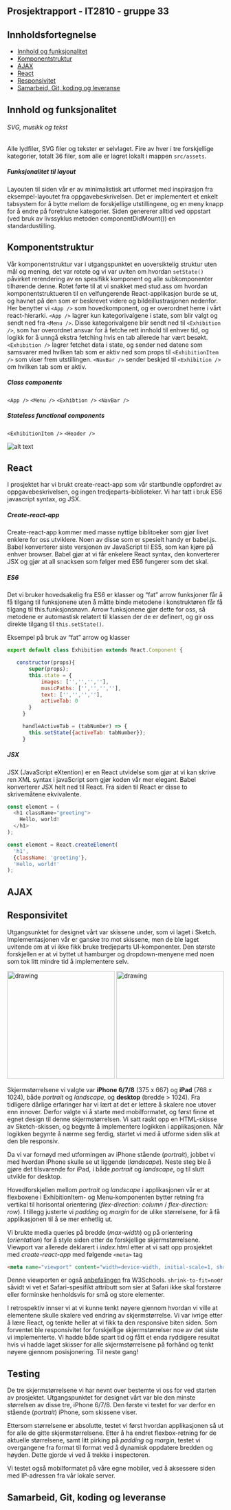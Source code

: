 ## Prosjektrapport - IT2810 - gruppe 33


## Innholdsfortegnelse

- [Innhold og funksjonalitet](#Innhold)
- [Komponentstruktur](#Komponentstruktur)
- [AJAX](#AJAX)
- [React](#React)
- [Responsivitet](#Responsivitet)
- [Samarbeid, Git, koding og leveranse](#Samarbeid)






## Innhold og funksjonalitet

###### SVG, musikk og tekst
Alle lydfiler, SVG filer og tekster er selvlaget. Fire av hver i tre forskjellige kategorier, totalt 36 filer, som alle er lagret lokalt i mappen `src/assets`.

##### Funksjonalitet til layout
Layouten til siden vår er av minimalistisk art utformet med inspirasjon fra eksempel-layoutet fra oppgavebeskrivelsen. Det er implementert et enkelt tabsystem for å bytte mellom de forskjellige utstillingene, og en meny knapp for å endre på foretrukne kategorier. Siden genererer alltid ved oppstart (ved bruk av livssyklus metoden componentDidMount()) en standardustilling.


## Komponentstruktur
Vår komponentstruktur var i utgangspunktet en uoversiktelig struktur uten mål og mening, det var rotete og vi var uviten om hvordan `setState()` påvirket rerendering av en spesifikk komponent og alle subkomponenter tilhørende denne. Rotet førte til at vi snakket med stud.ass om hvordan komponentstruktueren til en velfungerende React-applikasjon burde se ut, og havnet på den som er beskrevet videre og bildeillustrasjonen nedenfor. Her benytter vi `<App />` som hovedkomponent, og er overordnet herre i vårt react-hierarki. `<App />` lagrer kun kategorivalgene i state, som blir valgt og sendt ned fra `<Menu />`. Disse kategorivalgene blir sendt ned til `<Exhibition />`, som har overordnet ansvar for å fetche rett innhold til enhver tid, og logikk for å unngå ekstra fetching hvis en tab allerede har vært besøkt. `<Exhibition />` lagrer fetchet data i state, og sender ned datene som samsvarer med hvilken tab som er aktiv ned som props til `<ExhibitionItem />` som viser frem utstillingen. `<NavBar />` sender beskjed til `<Exhibition />` om hvilken tab som er aktiv. 

##### Class components
`<App />`
`<Menu />`
`<Exhibtion />`
`<NavBar />`

##### Stateless functional components
`<ExhibitionItem />`
`<Header />`

![alt text](https://i.imgur.com/yruHiwo.png)

## React
I prosjektet har vi brukt create-react-app som vår startbundle oppfordret av oppgavebeskrivelsen, og ingen tredjeparts-biblioteker. Vi har tatt i bruk ES6 javascript syntax, og JSX.

##### Create-react-app
Create-react-app kommer med masse nyttige biblitoeker som gjør livet enklere for oss utviklere. Noen av disse som er spesielt handy er babel.js. Babel konverterer siste versjonen av JavaScript til ES5, som kan kjøre på enhver browser. Babel gjør at vi får enkelere React syntax, den konverterer JSX og gjør at all snacksen som følger med ES6 fungerer som det skal.

##### ES6
Det vi bruker hovedsakelig fra ES6 er klasser og “fat” arrow funksjoner får å få tilgang til funksjonene uten å måtte binde metodene i konstruktøren får få tilgang til this.funksjonsnavn.
Arrow funksjonene gjør dette for oss, så metodene er automastisk relatert til klassen der de er definert, og gir oss direkte tilgang til `this.setState()`.

Eksempel på bruk av “fat” arrow og klasser
```JavaScript
export default class Exhibition extends React.Component {

   constructor(props){
       super(props);
       this.state = {
           images: ['','','',''],
           musicPaths: ['','','',''],
           text: ['','','',''],
           activeTab: 0
       }
     }

     handleActiveTab = (tabNumber) => {
       this.setState({activeTab: tabNumber});
     }

```

##### JSX
JSX (JavaScript eXtention) er en React utvidelse som gjør at vi kan skrive ren XML syntax i javaScript som gjør koden vår mer elegant. Babel konverterer JSX helt ned til React.  Fra siden til React er disse to skrivemåtene ekvivalente. 

```JavaScript
const element = (
  <h1 className="greeting">
    Hello, world!
  </h1>
);
```
```JavaScript
const element = React.createElement(
  'h1',
  {className: 'greeting'},
  'Hello, world!'
);

```


## AJAX

## Responsivitet
Utgangsunktet for designet vårt var skissene under, som vi laget i Sketch. Implementasjonen vår er ganske tro mot skissene, men de ble laget uvitende om at vi ikke fikk bruke tredjeparts UI-komponenter. Den største forskjellen er at vi byttet ut hamburger og dropdown-menyene med noen som tok litt mindre tid å implementere selv.

<img src="https://github.com/ulrikah/lur-dev/blob/dev/src/assets/lur-dev_sketch1.png" alt="drawing" height="250"/> <img src="https://github.com/ulrikah/lur-dev/blob/dev/src/assets/lur-dev_sketch2.png" alt="drawing" height="250"/>

Skjermstørrelsene vi valgte var **iPhone 6/7/8** (375 x 667) og **iPad** (768 x 1024), både _portrait_ og _landscape_, og **desktop** (bredde > 1024). Fra tidligere dårlige erfaringer har vi lært at det er lettere å skalere noe utover enn innover. Derfor valgte vi å starte med mobilformatet, og først finne et egnet design til denne skjermstørrelsen. Vi satt raskt opp en HTML-skisse av Sketch-skissen, og begynte å implementere logikken i applikasjonen. Når logikken begynte å nærme seg ferdig, startet vi med å utforme siden slik at den ble responsiv.

Da vi var fornøyd med utformingen av iPhone stående (_portrait_), jobbet vi med hvordan iPhone skulle se ut liggende (_landscape_). Neste steg ble å gjøre det tilsvarende for iPad, i både _portrait_ og _landscape_, og til slutt utvikle for desktop.

Hovedforskjellen mellom _portrait_ og _landscape_ i applikasjonen vår er at flexboxene i ExhibitionItem- og Menu-komponenten bytter retning fra vertikal til horisontal orientering (_flex-direction: column_ / _flex-direction: row_). I tillegg justerte vi _padding_ og _margin_ for de ulike størrelsene, for å få applikasjonen til å se mer enhetlig ut.

Vi brukte media queries på bredde (_max-width_) og på orientering (_orientation_) for å style siden etter de forskjellige skjermstørrelsene. Viewport var allerede deklarert i _index.html_ etter at vi satt opp prosjektet med _create-react-app_ med følgende `<meta>` tag
```html
<meta name="viewport" content="width=device-width, initial-scale=1, shrink-to-fit=no">
```

Denne viewporten er også [anbefalingen](https://www.w3schools.com/Css/css_rwd_viewport.asp) fra W3Schools. `shrink-to-fit=no`er såvidt vi vet et Safari-spesifikt attributt som sier at Safari ikke skal forstørre eller forminske henholdsvis for små og store elementer.

I retrospektiv innser vi at vi kunne tenkt nøyere gjennom hvordan vi ville at elementene skulle skalere ved endring av skjermstørrelse. Vi var ivrige etter å lære React, og tenkte heller at vi fikk ta den responsive biten siden. Som forventet ble responsivitet for forskjellige skjermstørrelser noe av det siste vi implementerte. Vi hadde både spart tid og fått et enda ryddigere resultat hvis vi hadde laget skisser for alle skjermstørrelsene på forhånd og tenkt nøyere gjennom posisjonering. Til neste gang!


## Testing
De tre skjermstørrelsene vi har nevnt over bestemte vi oss for ved starten av prosjektet. Utgangspunktet for designet vårt var ble den minste størrelsen av disse tre, iPhone 6/7/8. Den første vi testet for var derfor en stående (_portrait_) iPhone, som skissene viser. 

Ettersom størrelsene er absolutte, testet vi først hvordan applikasjonen så ut for alle de gitte skjermstørrelsene. Etter å ha endret flexbox-retning for de aktuelle størrelsene, samt litt pirking på _padding_ og _margin_, testet vi overgangene fra format til format ved å dynamisk oppdatere bredden og høyden. Dette gjorde vi ved å trekke i inspectoren. 

Vi testet også mobilformatet på våre egne mobiler, ved å aksessere siden med IP-adressen fra vår lokale server.


## Samarbeid, Git, koding og leveranse







